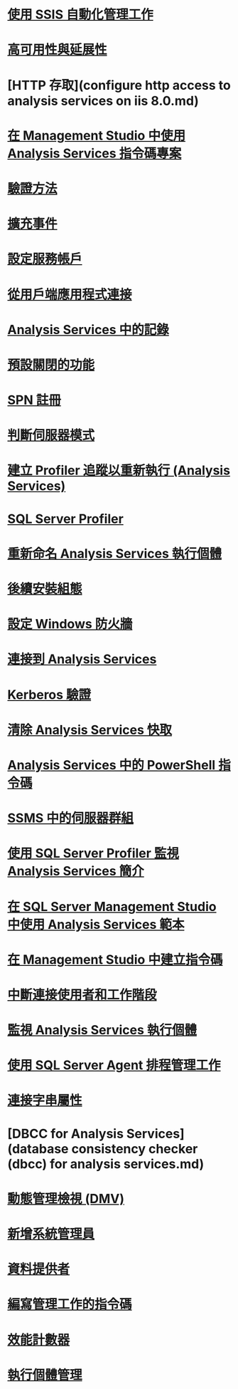 # [使用 SSIS 自動化管理工作](automate-analysis-services-administrative-tasks-with-ssis.md)
# [高可用性與延展性](high-availability-and-scalability-in-analysis-services.md)
# [HTTP 存取](configure http access to analysis services on iis 8.0.md)
# [在 Management Studio 中使用 Analysis Services 指令碼專案](analysis-services-scripts-project-in-sql-server-management-studio.md)
# [驗證方法](authentication-methodologies-supported-by-analysis-services.md)
# [擴充事件](monitor-analysis-services-with-sql-server-extended-events.md)
# [設定服務帳戶](configure-service-accounts-analysis-services.md)
# [從用戶端應用程式連接](connect-from-client-applications-analysis-services.md)
# [Analysis Services 中的記錄](log-operations-in-analysis-services.md)
# [預設關閉的功能](features-off-by-default-analysis-services.md)
# [SPN 註冊](spn-registration-for-an-analysis-services-instance.md)
# [判斷伺服器模式](determine-the-server-mode-of-an-analysis-services-instance.md)
# [建立 Profiler 追蹤以重新執行 (Analysis Services)](create-profiler-traces-for-replay-analysis-services.md)
# [SQL Server Profiler](use-sql-server-profiler-to-monitor-analysis-services.md)
# [重新命名 Analysis Services 執行個體](rename-an-analysis-services-instance.md)
# [後續安裝組態](post-install-configuration-analysis-services.md)
# [設定 Windows 防火牆](configure-the-windows-firewall-to-allow-analysis-services-access.md)
# [連接到 Analysis Services](connect-to-analysis-services.md)
# [Kerberos 驗證](configure-analysis-services-for-kerberos-constrained-delegation.md)
# [清除 Analysis Services 快取](clear-the-analysis-services-caches.md)
# [Analysis Services 中的 PowerShell 指令碼](powershell-scripting-in-analysis-services.md)
# [SSMS 中的伺服器群組](register-an-analysis-services-instance-in-a-server-group.md)
# [使用 SQL Server Profiler 監視 Analysis Services 簡介](introduction-to-monitoring-analysis-services-with-sql-server-profiler.md)
# [在 SQL Server Management Studio 中使用 Analysis Services 範本](use-analysis-services-templates-in-sql-server-management-studio.md)
# [在 Management Studio 中建立指令碼](create-analysis-services-scripts-in-management-studio.md)
# [中斷連接使用者和工作階段](disconnect-users-and-sessions-on-analysis-services-server.md)
# [監視 Analysis Services 執行個體](monitor-an-analysis-services-instance.md)
# [使用 SQL Server Agent 排程管理工作](schedule-ssas-administrative-tasks-with-sql-server-agent.md)
# [連接字串屬性](connection-string-properties-analysis-services.md)
# [DBCC for Analysis Services](database consistency checker (dbcc) for analysis services.md)
# [動態管理檢視 (DMV) ](use-dynamic-management-views-dmvs-to-monitor-analysis-services.md)
# [新增系統管理員](grant-server-admin-rights-to-an-analysis-services-instance.md)
# [資料提供者](data-providers-used-for-analysis-services-connections.md)
# [編寫管理工作的指令碼](script-administrative-tasks-in-analysis-services.md)
# [效能計數器](performance-counters-ssas.md)
# [執行個體管理](analysis-services-instance-management.md)

